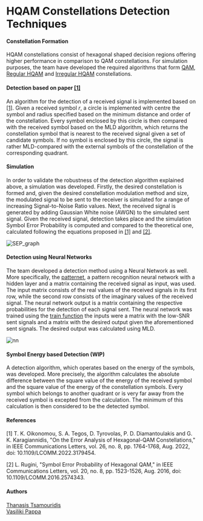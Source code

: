 # HQAM Constellations Detection Techniques

#### Constellation Formation
HQAM constellations consist of hexagonal shaped decision regions offering higher performance in comparison to QAM constellations. For simulation purposes, the team have developed the required algorithms that form [QAM](https://github.com/tsamouridis/HQAM/blob/main/constellations/QAM.m), [Regular HQAM](https://github.com/tsamouridis/HQAM/blob/main/constellations/rHQAM.m) and [Irregular HQAM](https://github.com/tsamouridis/HQAM/blob/main/constellations/irHQAM.m) constellations.


#### Detection based on paper [[1]](#1)
An algorithm for the detection of a received signal is implemented based on [[1]](#1). Given a received symbol $r$, a circle is implemented with centre  the symbol  and radius specified based on the  minimum distance  and  order of the constellation. Every symbol enclosed by this circle is then compared with the received symbol based on the MLD algorithm, which returns the constellation symbol that is nearest to the received signal given a set of candidate symbols. If no symbol is enclosed by this circle, the signal is rather MLD-compared with the external symbols of the constellation of the corresponding quadrant.
 
#### Simulation
In order to validate the robustness of the detection algorithm explained above, a simulation was developed. Firstly, the desired constellation is formed and, given the desired constellation modulation method and size, the modulated signal to be sent to the receiver is simulated for a range of increasing Signal-to-Noise Ratio values. Next, the received signal is generated by adding Gaussian White noise (AWGN) to the simulated sent signal. Given the received signal, detection takes place and the simulation Symbol Error Probability is computed and compared to the theoretical one, calculated following the equations proposed in  [[1]](#1) and  [[2]](#2). 

![SEP_graph](https://user-images.githubusercontent.com/62445672/189519483-7e5ccf5f-f04f-40ae-b05b-ccc525e74b0e.png)

#### Detection using Neural Networks 
The team developed a detection method using a Neural Network as well. More specifically, the [patternet](https://www.mathworks.com/help/deeplearning/ref/patternnet.html;jsessionid=bb8991630a58464b6ca6436a11c9),  a pattern recognition neural network with a hidden layer and a matrix containing the received signal as input, was used. The input matrix consists of the real values of the received signals in its first row, while the second row consists of the imaginary values of the received signal. The neural network output is a matrix containing the respective probabilities for the detection of each signal sent. The neural network was trained using the [train function](https://www.mathworks.com/help/deeplearning/ref/patternnet.html;jsessionid=bb8991630a58464b6ca6436a11c9#mw_48d7230e-913c-4b48-9785-005d1e11de0c) the inputs were a matrix with the low-SNR sent signals and  a matrix with the desired output given the aforementioned sent signals. The desired output was calculated using MLD.

![nn](https://user-images.githubusercontent.com/62445672/189519607-eec3ff05-c769-4cdb-937e-98b8a7c369f9.png)

#### Symbol Energy based Detection  (WIP) 
A detection  algorithm, which operates based on the energy of the symbols,  was developed. More precisely, the algorithm calculates the absolute difference between the square value of the energy of the received symbol and the square value of the energy of the constellation symbols. Every symbol which belongs to another quadrant or is very far away from the received symbol is excepted from the calculation. The minimum of this calculation is then considered to be the detected symbol.

#### References
<a id="1">[1]</a>
 T. K. Oikonomou, S. A. Tegos, D. Tyrovolas, P. D. Diamantoulakis and G. K. Karagiannidis, "On the Error Analysis of Hexagonal-QAM Constellations," in IEEE Communications Letters, vol. 26, no. 8, pp. 1764-1768, Aug. 2022, doi: 10.1109/LCOMM.2022.3179454.

<a id="2">[2]</a>
L. Rugini, "Symbol Error Probability of Hexagonal QAM," in IEEE Communications Letters, vol. 20, no. 8, pp. 1523-1526, Aug. 2016, doi: 10.1109/LCOMM.2016.2574343.

#### Authors 
[Thanasis Tsamouridis](https://github.com/tsamouridis) <br>
[Vasiliki Pappa](https://github.com/valiapp)
